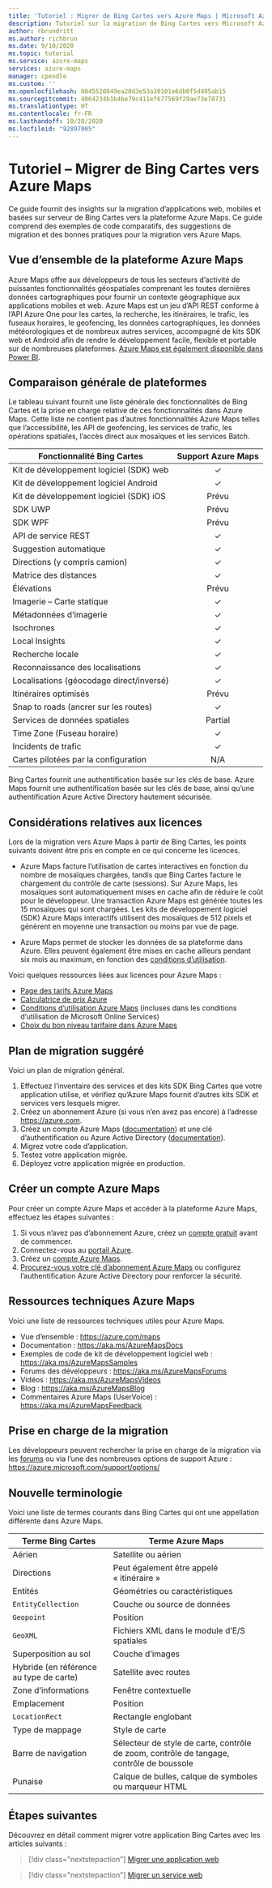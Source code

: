 ```yaml
---
title: 'Tutoriel : Migrer de Bing Cartes vers Azure Maps | Microsoft Azure Maps'
description: Tutoriel sur la migration de Bing Cartes vers Microsoft Azure Maps. Vous aide à passer aux API et kits SDK Azure Maps.
author: rbrundritt
ms.author: richbrun
ms.date: 9/10/2020
ms.topic: tutorial
ms.service: azure-maps
services: azure-maps
manager: cpendle
ms.custom: ''
ms.openlocfilehash: 0045520849ea20d3e53a30101e6db0f5d495ab15
ms.sourcegitcommit: 4064234b1b4be79c411ef677569f29ae73e78731
ms.translationtype: HT
ms.contentlocale: fr-FR
ms.lasthandoff: 10/28/2020
ms.locfileid: "92897005"
---
```

# <a name="tutorial---migrate-from-bing-maps-to-azure-maps"></a>Tutoriel – Migrer de Bing Cartes vers Azure Maps

Ce guide fournit des insights sur la migration d’applications web, mobiles et basées sur serveur de Bing Cartes vers la plateforme Azure Maps. Ce guide comprend des exemples de code comparatifs, des suggestions de migration et des bonnes pratiques pour la migration vers Azure Maps.

## <a name="azure-maps-platform-overview"></a>Vue d’ensemble de la plateforme Azure Maps

Azure Maps offre aux développeurs de tous les secteurs d’activité de puissantes fonctionnalités géospatiales comprenant les toutes dernières données cartographiques pour fournir un contexte géographique aux applications mobiles et web. Azure Maps est un jeu d’API REST conforme à l’API Azure One pour les cartes, la recherche, les itinéraires, le trafic, les fuseaux horaires, le geofencing, les données cartographiques, les données météorologiques et de nombreux autres services, accompagné de kits SDK web et Android afin de rendre le développement facile, flexible et portable sur de nombreuses plateformes. [Azure Maps est également disponible dans Power BI](power-bi-visual-getting-started.md).

## <a name="high-level-platform-comparison"></a>Comparaison générale de plateformes

Le tableau suivant fournit une liste générale des fonctionnalités de Bing Cartes et la prise en charge relative de ces fonctionnalités dans Azure Maps. Cette liste ne contient pas d’autres fonctionnalités Azure Maps telles que l’accessibilité, les API de geofencing, les services de trafic, les opérations spatiales, l’accès direct aux mosaïques et les services Batch.

| Fonctionnalité Bing Cartes                     | Support Azure Maps |
|---------------------------------------|:------------------:|
| Kit de développement logiciel (SDK) web                               | ✓                  |
| Kit de développement logiciel Android                           | ✓                  |
| Kit de développement logiciel (SDK) iOS                               | Prévu            |
| SDK UWP                               | Prévu            |
| SDK WPF                               | Prévu            |
| API de service REST                     | ✓                  |
| Suggestion automatique                           | ✓                  |
| Directions (y compris camion)          | ✓                  |
| Matrice des distances                       | ✓                  |
| Élévations                            | Prévu            |
| Imagerie – Carte statique                  | ✓                  |
| Métadonnées d’imagerie                      | ✓                  |
| Isochrones                            | ✓                  |
| Local Insights                        | ✓                  |
| Recherche locale                          | ✓                  |
| Reconnaissance des localisations                  | ✓                  |
| Localisations (géocodage direct/inversé) | ✓                  |
| Itinéraires optimisés            | Prévu            |
| Snap to roads (ancrer sur les routes)                         | ✓                  |
| Services de données spatiales           | Partial            |
| Time Zone (Fuseau horaire)                             | ✓                  |
| Incidents de trafic                     | ✓                  |
| Cartes pilotées par la configuration             | N/A                |

Bing Cartes fournit une authentification basée sur les clés de base. Azure Maps fournit une authentification basée sur les clés de base, ainsi qu’une authentification Azure Active Directory hautement sécurisée.

## <a name="licensing-considerations"></a>Considérations relatives aux licences

Lors de la migration vers Azure Maps à partir de Bing Cartes, les points suivants doivent être pris en compte en ce qui concerne les licences.

-   Azure Maps facture l’utilisation de cartes interactives en fonction du nombre de mosaïques chargées, tandis que Bing Cartes facture le chargement du contrôle de carte (sessions). Sur Azure Maps, les mosaïques sont automatiquement mises en cache afin de réduire le coût pour le développeur. Une transaction Azure Maps est générée toutes les 15 mosaïques qui sont chargées. Les kits de développement logiciel (SDK) Azure Maps interactifs utilisent des mosaïques de 512 pixels et génèrent en moyenne une transaction ou moins par vue de page.

-   Azure Maps permet de stocker les données de sa plateforme dans Azure. Elles peuvent également être mises en cache ailleurs pendant six mois au maximum, en fonction des [conditions d’utilisation](https://www.microsoftvolumelicensing.com/DocumentSearch.aspx?Mode=3&DocumentTypeId=31).

Voici quelques ressources liées aux licences pour Azure Maps :

-   [Page des tarifs Azure Maps](https://azure.microsoft.com/pricing/details/azure-maps/)
-   [Calculatrice de prix Azure](https://azure.microsoft.com/pricing/calculator/?service=azure-maps)
-   [Conditions d’utilisation Azure Maps](https://www.microsoftvolumelicensing.com/DocumentSearch.aspx?Mode=3&DocumentTypeId=31) (incluses dans les conditions d’utilisation de Microsoft Online Services)
-   [Choix du bon niveau tarifaire dans Azure Maps](./choose-pricing-tier.md)

## <a name="suggested-migration-plan"></a>Plan de migration suggéré

Voici un plan de migration général.

1.  Effectuez l’inventaire des services et des kits SDK Bing Cartes que votre application utilise, et vérifiez qu’Azure Maps fournit d’autres kits SDK et services vers lesquels migrer.
2.  Créez un abonnement Azure (si vous n’en avez pas encore) à l’adresse <https://azure.com>.
3.  Créez un compte Azure Maps ([documentation](./how-to-manage-account-keys.md)) et une clé d’authentification ou Azure Active Directory ([documentation](./how-to-manage-authentication.md)).
4.  Migrez votre code d’application.
5.  Testez votre application migrée.
6.  Déployez votre application migrée en production.

## <a name="create-an-azure-maps-account"></a>Créer un compte Azure Maps

Pour créer un compte Azure Maps et accéder à la plateforme Azure Maps, effectuez les étapes suivantes :

1. Si vous n’avez pas d’abonnement Azure, créez un [compte gratuit](https://azure.microsoft.com/free/) avant de commencer.
2. Connectez-vous au [portail Azure](https://portal.azure.com/).
3. Créez un [compte Azure Maps](./how-to-manage-account-keys.md). 
4. [Procurez-vous votre clé d’abonnement Azure Maps](./how-to-manage-authentication.md#view-authentication-details) ou configurez l’authentification Azure Active Directory pour renforcer la sécurité.

## <a name="azure-maps-technical-resources"></a>Ressources techniques Azure Maps

Voici une liste de ressources techniques utiles pour Azure Maps.

-   Vue d’ensemble : https://azure.com/maps
-   Documentation : <https://aka.ms/AzureMapsDocs>
-   Exemples de code de kit de développement logiciel web : <https://aka.ms/AzureMapsSamples>
-   Forums des développeurs : <https://aka.ms/AzureMapsForums>
-   Vidéos : <https://aka.ms/AzureMapsVideos>
-   Blog : <https://aka.ms/AzureMapsBlog>
-   Commentaires Azure Maps (UserVoice) : <https://aka.ms/AzureMapsFeedback>

## <a name="migration-support"></a>Prise en charge de la migration

Les développeurs peuvent rechercher la prise en charge de la migration via les [forums](/answers/topics/azure-maps.html) ou via l’une des nombreuses options de support Azure : <https://azure.microsoft.com/support/options/>

## <a name="new-terminology"></a>Nouvelle terminologie 

Voici une liste de termes courants dans Bing Cartes qui ont une appellation différente dans Azure Maps.

| Terme Bing Cartes                    | Terme Azure Maps                                                |
|-----------------------------------|----------------------------------------------------------------|
| Aérien                            | Satellite ou aérien                                            |
| Directions                        | Peut également être appelé « itinéraire »                             |
| Entités                          | Géométries ou caractéristiques                                         |
| `EntityCollection`                | Couche ou source de données                                           |
| `Geopoint`                        | Position                                                       |
| `GeoXML`                          | Fichiers XML dans le module d’E/S spatiales                             |
| Superposition au sol                    | Couche d’images                                                    |
| Hybride (en référence au type de carte) | Satellite avec routes                                           |
| Zone d’informations                           | Fenêtre contextuelle                                                          |
| Emplacement                          | Position                                                       |
| `LocationRect`                    | Rectangle englobant                                                   |
| Type de mappage                          | Style de carte                                                      |
| Barre de navigation                    | Sélecteur de style de carte, contrôle de zoom, contrôle de tangage, contrôle de boussole |
| Punaise                           | Calque de bulles, calque de symboles ou marqueur HTML                      |

## <a name="next-steps"></a>Étapes suivantes

Découvrez en détail comment migrer votre application Bing Cartes avec les articles suivants :

> [!div class="nextstepaction"]
> [Migrer une application web](migrate-from-bing-maps-web-app.md)

> [!div class="nextstepaction"]
> [Migrer un service web](migrate-from-bing-maps-web-services.md)